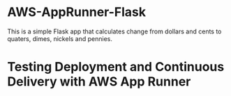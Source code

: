 # AWS-AppRunner-Flask

This is a simple Flask app that calculates change from dollars and cents to quaters, dimes, nickels and pennies.

# Testing Deployment and Continuous Delivery with AWS App Runner

